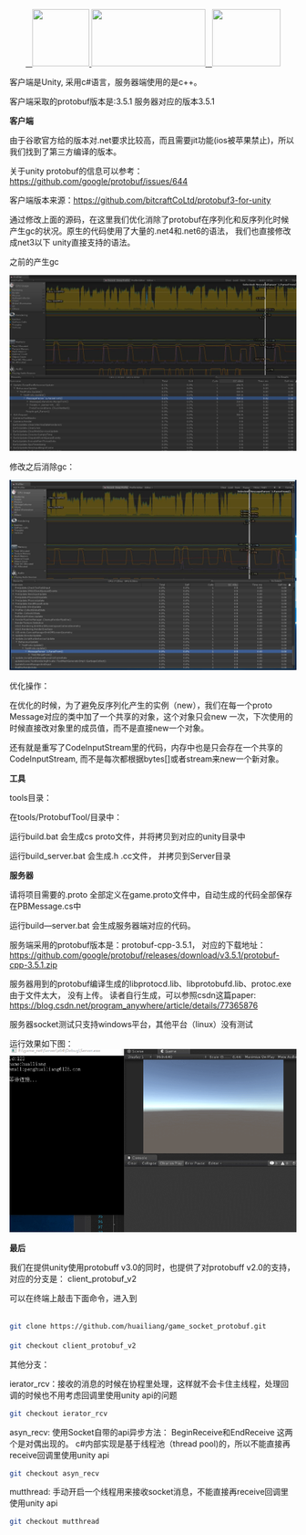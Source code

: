 <p align="center">
	 <a href="https://huailiang.github.io/">
	    <img src="https://huailiang.github.io/img/cpp.jpeg" width="100" height="100">
    	</a>
	<a href="https://unity3d.com/cn/">
	    <img src="https://huailiang.github.io/img/unity.jpeg" width="200" height="100">
	</a>
    	<a href="https://huailiang.github.io/">
    	<img src="https://huailiang.github.io/img/avatar-Alex.jpg" width="120" height="100">
   	</a>
</p>


客户端是Unity, 采用c#语言，服务器端使用的是c++。

客户端采取的protobuf版本是:3.5.1 服务器对应的版本3.5.1


<b>客户端</b>

由于谷歌官方给的版本对.net要求比较高，而且需要jit功能(ios被苹果禁止)，所以我们找到了第三方编译的版本。

关于unity protobuf的信息可以参考：https://github.com/google/protobuf/issues/644

客户端版本来源：https://github.com/bitcraftCoLtd/protobuf3-for-unity


通过修改上面的源码，在这里我们优化消除了protobuf在序列化和反序列化时候产生gc的状况。原生的代码使用了大量的.net4和.net6的语法， 我们也直接修改成net3以下 unity直接支持的语法。

之前的产生gc

<img src="tools/img/gc.jpg">

修改之后消除gc：

<img src="tools/img/gc_no.jpg">

优化操作：

在优化的时候，为了避免反序列化产生的实例（new），我们在每一个proto Message对应的类中加了一个共享的对象，这个对象只会new 一次，下次使用的时候直接改对象里的成员值，而不是直接new一个对象。

还有就是重写了CodeInputStream里的代码，内存中也是只会存在一个共享的CodeInputStream, 而不是每次都根据bytes[]或者stream来new一个新对象。


<b>工具</b>

tools目录：

在tools/ProtobufTool/目录中：

运行build.bat 会生成cs proto文件，并将拷贝到对应的unity目录中

运行build_server.bat 会生成.h .cc文件， 并拷贝到Server目录


<b>服务器</b>

请将项目需要的.proto 全部定义在game.proto文件中，自动生成的代码全部保存在PBMessage.cs中

运行build—server.bat 会生成服务器端对应的代码。

服务端采用的protobuf版本是：protobuf-cpp-3.5.1， 对应的下载地址：https://github.com/google/protobuf/releases/download/v3.5.1/protobuf-cpp-3.5.1.zip

服务器用到的protobuf编译生成的libprotocd.lib、libprotobufd.lib、protoc.exe由于文件太大， 没有上传。
读者自行生成，可以参照csdn这篇paper: https://blog.csdn.net/program_anywhere/article/details/77365876  

服务器socket测试只支持windows平台，其他平台（linux）没有测试


运行效果如下图：
<img src="tools/img/show.gif">


<b>最后</b>

我们在提供unity使用protobuff v3.0的同时，也提供了对protobuff v2.0的支持，对应的分支是： client_protobuf_v2

可以在终端上敲击下面命令，进入到

```sh

git clone https://github.com/huailiang/game_socket_protobuf.git

git checkout client_protobuf_v2

```

其他分支：

ierator_rcv：接收的消息的时候在协程里处理，这样就不会卡住主线程，处理回调的时候也不用考虑回调里使用unity api的问题

```bash
git checkout ierator_rcv

```

asyn_recv: 使用Socket自带的api异步方法： BeginReceive和EndReceive 这两个是对偶出现的。 c#内部实现是基于线程池（thread pool)的，所以不能直接再receive回调里使用unity api

```bash
git checkout asyn_recv

```


mutthread: 手动开启一个线程用来接收socket消息，不能直接再receive回调里使用unity api

```bash
git checkout mutthread

```